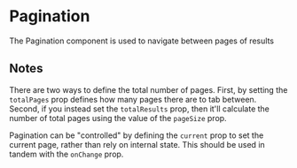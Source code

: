 # Pagination

The Pagination component is used to navigate between pages of results

## Notes

There are two ways to define the total number of pages. First, by setting the `totalPages` prop defines how many pages there are to tab between. Second, if you instead set the `totalResults` prop, then it'll calculate the number of total pages using the value of the `pageSize` prop.

Pagination can be "controlled" by defining the `current` prop to set the current page, rather than rely on internal state. This should be used in tandem with the `onChange` prop.
